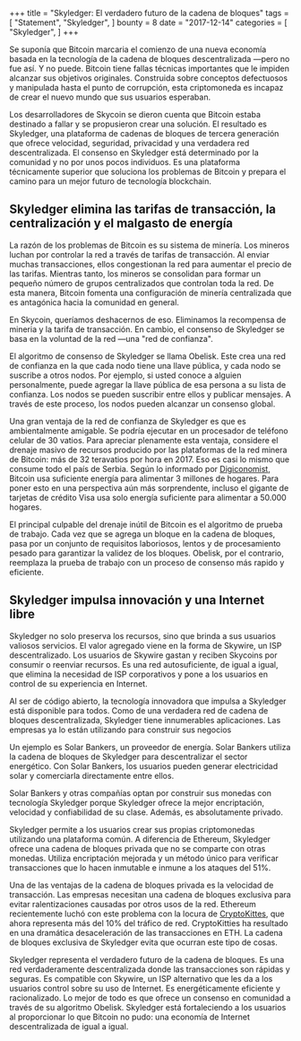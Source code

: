 +++
title = "Skyledger: El verdadero futuro de la cadena de bloques"
tags = [
    "Statement",
    "Skyledger",
]
bounty = 8
date = "2017-12-14"
categories = [
    "Skyledger",
]
+++

Se suponía que Bitcoin marcaria el comienzo de una nueva economía basada en la tecnología de la cadena de bloques descentralizada —pero no fue así. Y no puede. Bitcoin tiene fallas técnicas importantes que le impiden alcanzar sus objetivos originales. Construida sobre conceptos defectuosos y manipulada hasta el punto de corrupción, esta criptomoneda es incapaz de crear el nuevo mundo que sus usuarios esperaban.

Los desarrolladores de Skycoin se dieron cuenta que Bitcoin estaba destinado a fallar y se propusieron crear una solución. El resultado es Skyledger, una plataforma de cadenas de bloques de tercera generación que ofrece velocidad, seguridad, privacidad y una verdadera red descentralizada. El consenso en Skyledger está determinado por la comunidad y no por unos pocos individuos. Es una plataforma técnicamente superior que soluciona los problemas de Bitcoin y prepara el camino para un mejor futuro de tecnología blockchain.

## Skyledger elimina las tarifas de transacción, la centralización y el malgasto de energía

La razón de los problemas de Bitcoin es su sistema de minería. Los mineros luchan por controlar la red a través de tarifas de transacción. Al enviar muchas transacciones, ellos congestionan la red para aumentar el precio de las tarifas. Mientras tanto, los mineros se consolidan para formar un pequeño número de grupos centralizados que controlan toda la red. De esta manera, Bitcoin fomenta una configuración de minería centralizada que es antagónica hacia la comunidad en general.

En Skycoin, queríamos deshacernos de eso. Eliminamos la recompensa de mineria y la tarifa de transacción. En cambio, el consenso de Skyledger se basa en la voluntad de la red —una "red de confianza".

El algoritmo de consenso de Skyledger se llama Obelisk. Este crea una red de confianza en la que cada nodo tiene una llave pública, y cada nodo se suscribe a otros nodos. Por ejemplo, si usted conoce a alguien personalmente, puede agregar la llave pública de esa persona a su lista de confianza. Los nodos se pueden suscribir entre ellos y publicar mensajes. A través de este proceso, los nodos pueden alcanzar un consenso global.

Una gran ventaja de la red de confianza de Skyledger es que es ambientalmente amigable. Se podría ejecutar en un procesador de teléfono celular de 30 vatios. Para apreciar plenamente esta ventaja, considere el drenaje masivo de recursos producido por las plataformas de la red minera de Bitcoin: más de 32 teravatios por hora en 2017. Eso es casi lo mismo que consume todo el país de Serbia. Según lo informado por [Digiconomist](https://digiconomist.net/bitcoin-energy-consumption), Bitcoin usa suficiente energía para alimentar 3 millones de hogares. Para poner esto en una perspectiva aún más sorprendente, incluso el gigante de tarjetas de crédito Visa usa solo  energía suficiente para alimentar a 50.000 hogares.

El principal culpable del drenaje inútil de Bitcoin es el algoritmo de prueba de trabajo. Cada vez que se agrega un bloque en la cadena de bloques, pasa por un conjunto de requisitos laboriosos, lentos y de procesamiento pesado para garantizar la validez de los bloques. Obelisk, por el contrario, reemplaza la prueba de trabajo con un proceso de consenso más rapido y eficiente.

## Skyledger impulsa innovación y una Internet libre

Skyledger no solo preserva los recursos, sino que brinda a sus usuarios valiosos servicios. El valor agregado viene en la forma de Skywire, un ISP descentralizado. Los usuarios de Skywire gastan y reciben Skycoins por consumir o reenviar recursos. Es una red autosuficiente, de igual a igual, que elimina la necesidad de ISP corporativos y pone a los usuarios en control de su experiencia en Internet.

Al ser de código abierto, la tecnología innovadora que impulsa a Skyledger está disponible para todos. Como de una verdadera red de cadena de bloques descentralizada, Skyledger tiene innumerables aplicaciones. Las empresas ya lo están utilizando para construir sus negocios

Un ejemplo es Solar Bankers, un proveedor de energía. Solar Bankers utiliza la cadena de bloques de Skyledger para descentralizar el sector energético. Con Solar Bankers, los usuarios pueden generar electricidad solar y comerciarla directamente entre ellos.

Solar Bankers y otras compañías optan por construir sus monedas con tecnología Skyledger porque Skyledger ofrece la mejor encriptación, velocidad y confiabilidad de su clase. Además, es absolutamente privado.

Skyledger permite a los usuarios crear sus propias criptomonedas utilizando una plataforma común. A diferencia de Ethereum, Skyledger ofrece una cadena de bloques privada que no se comparte con otras monedas. Utiliza encriptación mejorada y un método único para verificar transacciones que lo hacen inmutable e inmune a los ataques del 51%.

Una de las ventajas de la cadena de bloques privada es la velocidad de transacción. Las empresas necesitan una cadena de bloques exclusiva para evitar ralentizaciones causadas por otros usos de la red. Ethereum recientemente luchó con este problema con la locura de  [CryptoKittes](http://www.bbc.co.uk/news/technology-42237162), que ahora representa más del 10% del tráfico de red. CryptoKitties ha resultado en una dramática desaceleración de las transacciones en ETH. La cadena de bloques exclusiva de Skyledger evita que ocurran este tipo de cosas.

Skyledger representa el verdadero futuro de la cadena de bloques. Es una red verdaderamente descentralizada donde las transacciones son rápidas y seguras. Es compatible con Skywire, un ISP alternativo que les da a los usuarios control sobre su uso de Internet. Es energéticamente eficiente y racionalizado. Lo mejor de todo es que ofrece un consenso en comunidad a través de su algoritmo Obelisk. Skyledger está fortaleciendo a los usuarios al proporcionar lo que Bitcoin no pudo: una economía de Internet descentralizada de igual a igual.
